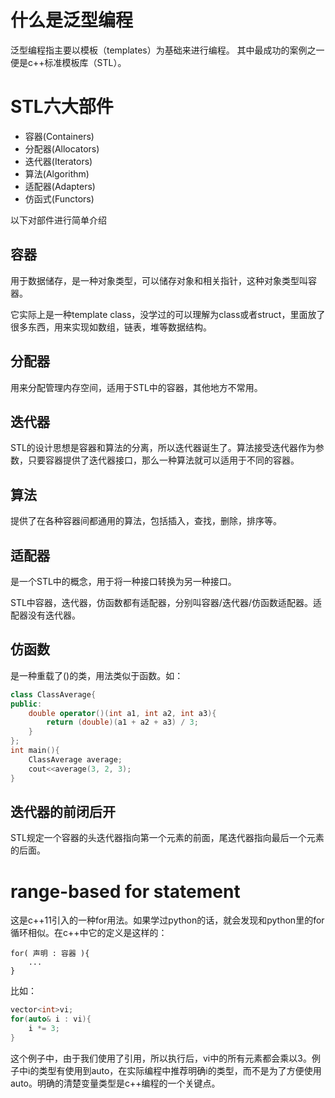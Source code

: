 # 什么是泛型编程
泛型编程指主要以模板（templates）为基础来进行编程。
其中最成功的案例之一便是c++标准模板库（STL）。
# STL六大部件
- 容器(Containers)
- 分配器(Allocators)
- 迭代器(Iterators)
- 算法(Algorithm)
- 适配器(Adapters)
- 仿函式(Functors)

以下对部件进行简单介绍
## 容器
用于数据储存，是一种对象类型，可以储存对象和相关指针，这种对象类型叫容器。

它实际上是一种template class，没学过的可以理解为class或者struct，里面放了很多东西，用来实现如数组，链表，堆等数据结构。
## 分配器
用来分配管理内存空间，适用于STL中的容器，其他地方不常用。
## 迭代器
STL的设计思想是容器和算法的分离，所以迭代器诞生了。算法接受迭代器作为参数，只要容器提供了迭代器接口，那么一种算法就可以适用于不同的容器。
## 算法
提供了在各种容器间都通用的算法，包括插入，查找，删除，排序等。
## 适配器
是一个STL中的概念，用于将一种接口转换为另一种接口。

STL中容器，迭代器，仿函数都有适配器，分别叫容器/迭代器/仿函数适配器。适配器没有迭代器。
## 仿函数
是一种重载了()的类，用法类似于函数。如：
```cpp
class ClassAverage{
public:
    double operator()(int a1, int a2, int a3){
        return (double)(a1 + a2 + a3) / 3;
    }
};
int main(){
    ClassAverage average;
    cout<<average(3, 2, 3);
}
```
## 迭代器的前闭后开
STL规定一个容器的头迭代器指向第一个元素的前面，尾迭代器指向最后一个元素的后面。
# range-based for statement
这是c++11引入的一种for用法。如果学过python的话，就会发现和python里的for循环相似。在c++中它的定义是这样的：
```
for( 声明 : 容器 ){
    ...
}
```
比如：
```cpp
vector<int>vi;
for(auto& i : vi){
    i *= 3;
}
```
这个例子中，由于我们使用了引用，所以执行后，vi中的所有元素都会乘以3。例子中i的类型有使用到auto，在实际编程中推荐明确i的类型，而不是为了方便使用auto。明确的清楚变量类型是c++编程的一个关键点。